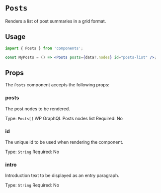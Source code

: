 # `Posts`

Renders a list of post summaries in a grid format.

## Usage

```jsx
import { Posts } from 'components';

const MyPosts = () => <Posts posts={data?.nodes} id="posts-list" />;
```

## Props

The `Posts` component accepts the following props:

### posts

The post nodes to be rendered.

Type: `Posts[]` WP GraphQL Posts nodes list
Required: No

### id

The unique id to be used when rendering the component.

Type: `String`
Required: No

### intro

Introduction text to be displayed as an entry paragraph.

Type: `String`
Required: No